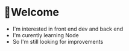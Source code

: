 # 👋Welcome 
- I'm interested in front end dev and back end
- I'm curently learning Node
- So I'm still looking for improvements
